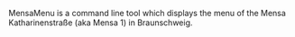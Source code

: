 MensaMenu is a command line tool which displays the menu of the Mensa Katharinenstraße (aka Mensa 1) in Braunschweig.
